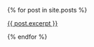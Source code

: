 ---
---
{% for post in site.posts %}
      <a href="{{ post.url }}"><p>{{ post.excerpt }}</p></a>
{% endfor %}
